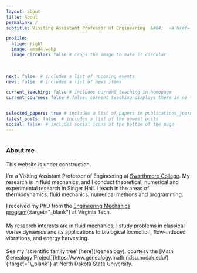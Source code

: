 ```yaml
---
layout: about
title: About
permalink: /
subtitle: Visiting Assistant Professor of Engineering  &#64;  <a href='https://www.swarthmore.edu/'>Swarthmore College</a>

profile:
  align: right
  image: emad4.webp
  image_circular: false # crops the image to make it circular
  
    

next: false  # includes a list of upcoming events  
news: false  # includes a list of news items  

current_teaching: false # includes current_teaching in homepage 
current_courses: false # false: current teaching displays there is no teaching. True: current teaching displays publications in teaching_lecturer.bib with "current=true"


selected_papers: true # includes a list of papers in publications_journal.bib marked as "selected={true}"
latest_posts: false  # includes a list of the newest posts
social: false  # includes social icons at the bottom of the page
---
```


<hr style="width: 120%; visibility: hidden;">

<h3 style="margin-bottom: 1.3rem"><b>About me</b></h3>

<div markdown="1">
This website is under construction.

I'm a Visiting Assistant Professor of Engineering at [Swarthmore College](https://www.swarthmore.edu/). My research is in fluid mechanics, and I conduct theoretical, numerical and experimental research in Singer Hall. I teach in the areas of thermodynamics, fluid mechanics, numerical methods and programming.

I received my PhD from the [Engineering Mechanics program](https://beam.vt.edu/graduate/mechanics.html){:target="\_blank"} at Virginia Tech.
</div>

<div markdown="1" style="margin-top: 1.2rem;">
My resaerch interests are in fluid mechanics; I study problems in classical vortex dynamics and its applications to biological locmotion, flow-induced vibrations, and energy harvesting.
</div>

<div markdown="1" style="margin-top: 1.2rem;">
See my 'scientific family tree' [here](/genealogy), courtesy the [Math Genealogy Project](https://www.genealogy.math.ndsu.nodak.edu/){:target="\_blank"} at North Dakota State University.
</div>

